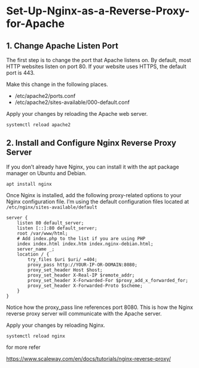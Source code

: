 # Set-Up-Nginx-as-a-Reverse-Proxy-for-Apache

## 1. Change Apache Listen Port

The first step is to change the port that Apache listens on. By default, most HTTP websites listen on port 80. If your website uses HTTPS, the default port is 443.

Make this change in the following places.

* /etc/apache2/ports.conf
* /etc/apache2/sites-available/000-default.conf

Apply your changes by reloading the Apache web server.
```
systemctl reload apache2
```

## 2. Install and Configure Nginx Reverse Proxy Server

If you don’t already have Nginx, you can install it with the apt package manager on Ubuntu and Debian.
```
apt install nginx
```

Once Nginx is installed, add the following proxy-related options to your Nginx configuration file. I’m using the default configuration files located at ``` /etc/nginx/sites-available/default```


```
server {
    listen 80 default_server;
    listen [::]:80 default_server;
    root /var/www/html;
    # Add index.php to the list if you are using PHP
    index index.html index.htm index.nginx-debian.html;
    server_name _;
    location / {
        try_files $uri $uri/ =404;
        proxy_pass http://YOUR-IP-OR-DOMAIN:8080;
        proxy_set_header Host $host;
        proxy_set_header X-Real-IP $remote_addr;
        proxy_set_header X-Forwarded-For $proxy_add_x_forwarded_for;
        proxy_set_header X-Forwarded-Proto $scheme;
    }
}

```
Notice how the proxy_pass line references port 8080. This is how the Nginx reverse proxy server will communicate with the Apache server.

Apply your changes by reloading Nginx.
```
systemctl reload nginx
```













for more refer

https://www.scaleway.com/en/docs/tutorials/nginx-reverse-proxy/

